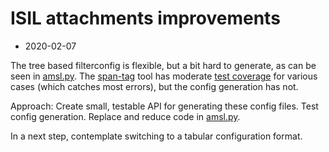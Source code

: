 # ISIL attachments improvements

* 2020-02-07

The tree based filterconfig is flexible, but a bit hard to generate, as can be
seen in
[amsl.py](https://github.com/ubleipzig/siskin/blob/68105131bee8717a4aecc601a9a3ab0fd872fe1e/siskin/sources/amsl.py).
The [span-tag](https://github.com/ubleipzig/span/blob/master/cmd/span-tag/main.go) tool has moderate [test
coverage](https://github.com/ubleipzig/span/blob/5b54e6eec741746d69f2f7e1f58b403f9648df38/licensing/entry_test.go#L148-L262)
for various cases (which catches most errors), but the config generation has not.

Approach: Create small, testable API for generating these config files. Test
config generation. Replace and reduce code in
[amsl.py](https://github.com/ubleipzig/siskin/blob/68105131bee8717a4aecc601a9a3ab0fd872fe1e/siskin/sources/amsl.py).

In a next step, contemplate switching to a tabular configuration format.
